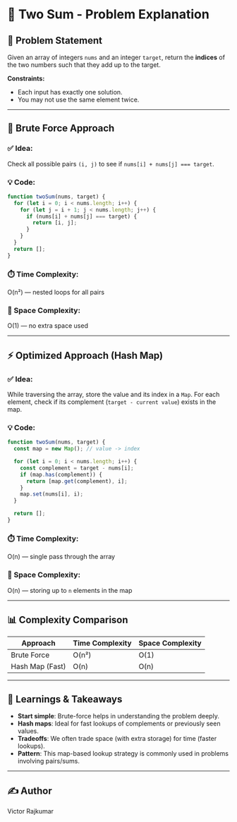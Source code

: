 # 🧠 Two Sum - Problem Explanation

## 📘 Problem Statement

Given an array of integers `nums` and an integer `target`, return the **indices** of the two numbers such that they add up to the target.

**Constraints:**

- Each input has exactly one solution.
- You may not use the same element twice.

---

## 🚬 Brute Force Approach

### ✅ Idea:

Check all possible pairs `(i, j)` to see if `nums[i] + nums[j] === target`.

### 💡 Code:

```js
function twoSum(nums, target) {
  for (let i = 0; i < nums.length; i++) {
    for (let j = i + 1; j < nums.length; j++) {
      if (nums[i] + nums[j] === target) {
        return [i, j];
      }
    }
  }
  return [];
}
```

### ⏱️ Time Complexity:

O(n²) — nested loops for all pairs

### 🧠 Space Complexity:

O(1) — no extra space used

---

## ⚡ Optimized Approach (Hash Map)

### ✅ Idea:

While traversing the array, store the value and its index in a `Map`. For each element, check if its complement (`target - current value`) exists in the map.

### 💡 Code:

```js
function twoSum(nums, target) {
  const map = new Map(); // value -> index

  for (let i = 0; i < nums.length; i++) {
    const complement = target - nums[i];
    if (map.has(complement)) {
      return [map.get(complement), i];
    }
    map.set(nums[i], i);
  }

  return [];
}
```

### ⏱️ Time Complexity:

O(n) — single pass through the array

### 🧠 Space Complexity:

O(n) — storing up to `n` elements in the map

---

## 📊 Complexity Comparison

| Approach        | Time Complexity | Space Complexity |
| --------------- | --------------- | ---------------- |
| Brute Force     | O(n²)           | O(1)             |
| Hash Map (Fast) | O(n)            | O(n)             |

---

## 🧠 Learnings & Takeaways

- **Start simple**: Brute-force helps in understanding the problem deeply.
- **Hash maps**: Ideal for fast lookups of complements or previously seen values.
- **Tradeoffs**: We often trade space (with extra storage) for time (faster lookups).
- **Pattern**: This map-based lookup strategy is commonly used in problems involving pairs/sums.

---

## ✍️ Author

Victor Rajkumar
